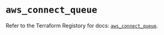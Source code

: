 # `aws_connect_queue`

Refer to the Terraform Registory for docs: [`aws_connect_queue`](https://registry.terraform.io/providers/hashicorp/aws/5.27.0/docs/resources/connect_queue).
